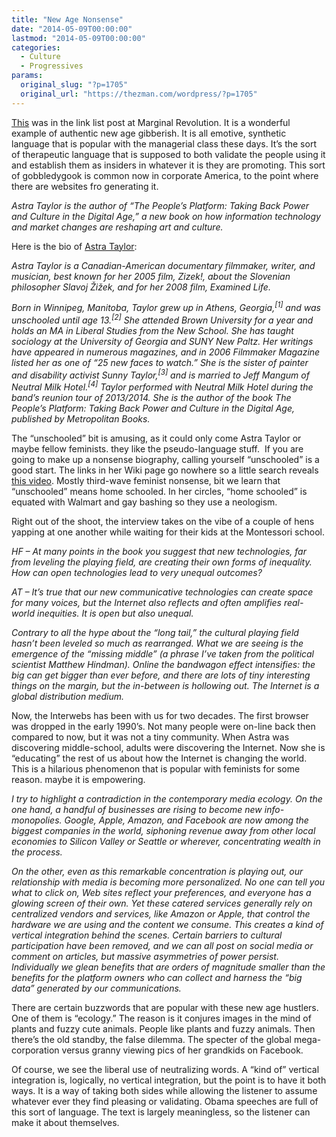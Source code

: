 ```yaml
---
title: "New Age Nonsense"
date: "2014-05-09T00:00:00"
lastmod: "2014-05-09T00:00:00"
categories:
  - Culture
  - Progressives
params:
  original_slug: "?p=1705"
  original_url: "https://thezman.com/wordpress/?p=1705"
---
```


<a
href="http://www.washingtonpost.com/blogs/monkey-cage/wp/2014/05/06/five-key-questions-and-answers-about-how-digital-culture-is-hurting-art/"
rel="noopener noreferrer" target="_blank">This</a> was in the link list
post at Marginal Revolution. It is a wonderful example of authentic new
age gibberish. It is all emotive, synthetic language that is popular
with the managerial class these days. It’s the sort of therapeutic
language that is supposed to both validate the people using it and
establish them as insiders in whatever it is they are promoting. This
sort of gobbledygook is common now in corporate America, to the point
where there are websites fro generating it.

*Astra Taylor is the author of “The People’s Platform: Taking Back Power
and Culture in the Digital Age,” a new book on how information
technology and market changes are reshaping art and culture.*

Here is the bio of <a href="http://en.wikipedia.org/wiki/Astra_Taylor"
rel="noopener noreferrer" target="_blank">Astra Taylor</a>:

*Astra Taylor is a Canadian-American documentary filmmaker, writer, and
musician, best known for her 2005 film, Zizek!, about the Slovenian
philosopher Slavoj Žižek, and for her 2008 film, Examined Life.*

*Born in Winnipeg, Manitoba, Taylor grew up in Athens,
Georgia,<sup>\[1\]</sup> and was unschooled until age
13.<sup>\[2\]</sup> She attended Brown University for a year and holds
an MA in Liberal Studies from the New School. She has taught sociology
at the University of Georgia and SUNY New Paltz. Her writings have
appeared in numerous magazines, and in 2006 Filmmaker Magazine listed
her as one of “25 new faces to watch.” She is the sister of painter and
disability activist Sunny Taylor,<sup>\[3\]</sup> and is married to Jeff
Mangum of Neutral Milk Hotel.<sup>\[4\]</sup> Taylor performed with
Neutral Milk Hotel during the band’s reunion tour of 2013/2014. She is
the author of the book The People’s Platform: Taking Back Power and
Culture in the Digital Age, published by Metropolitan Books.*

The “unschooled” bit is amusing, as it could only come Astra Taylor or
maybe fellow feminists. they like the pseudo-language stuff.  If you are
going to make up a nonsense biography, calling yourself “unschooled” is
a good start. The links in her Wiki page go nowhere so a little search
reveals <a href="https://www.youtube.com/watch?v=LwIyy1Fi-4Q"
rel="noopener noreferrer" target="_blank">this video</a>. Mostly
third-wave feminist nonsense, bit we learn that “unschooled” means home
schooled. In her circles, “home schooled” is equated with Walmart and
gay bashing so they use a neologism.

Right out of the shoot, the interview takes on the vibe of a couple of
hens yapping at one another while waiting for their kids at the
Montessori school.

*HF – At many points in the book you suggest that new technologies, far
from leveling the playing field, are creating their own forms of
inequality. How can open technologies lead to very unequal outcomes?*

*AT – It’s true that our new communicative technologies can create space
for many voices, but the Internet also reflects and often amplifies
real-world inequities. It is open but also unequal.*

*Contrary to all the hype about the “long tail,” the cultural playing
field hasn’t been leveled so much as rearranged. What we are seeing is
the emergence of the “missing middle” (a phrase I’ve taken from the
political scientist Matthew Hindman). Online the bandwagon effect
intensifies: the big can get bigger than ever before, and there are lots
of tiny interesting things on the margin, but the in-between is
hollowing out. The Internet is a global distribution medium.*

Now, the Interwebs has been with us for two decades. The first browser
was dropped in the early 1990’s. Not many people were on-line back then
compared to now, but it was not a tiny community. When Astra was
discovering middle-school, adults were discovering the Internet. Now she
is “educating” the rest of us about how the Internet is changing the
world. This is a hilarious phenomenon that is popular with feminists for
some reason. maybe it is empowering.

*I try to highlight a contradiction in the contemporary media ecology.
On the one hand, a handful of businesses are rising to become new
info-monopolies. Google, Apple, Amazon, and Facebook are now among the
biggest companies in the world, siphoning revenue away from other local
economies to Silicon Valley or Seattle or wherever, concentrating wealth
in the process.*

*On the other, even as this remarkable concentration is playing out, our
relationship with media is becoming more personalized. No one can tell
you what to click on, Web sites reflect your preferences, and everyone
has a glowing screen of their own. Yet these catered services generally
rely on centralized vendors and services, like Amazon or Apple, that
control the hardware we are using and the content we consume. This
creates a kind of vertical integration behind the scenes. Certain
barriers to cultural participation have been removed, and we can all
post on social media or comment on articles, but massive asymmetries of
power persist. Individually we glean benefits that are orders of
magnitude smaller than the benefits for the platform owners who can
collect and harness the “big data” generated by our communications.*

There are certain buzzwords that are popular with these new age
hustlers. One of them is “ecology.” The reason is it conjures images in
the mind of plants and fuzzy cute animals. People like plants and fuzzy
animals. Then there’s the old standby, the false dilemma. The specter of
the global mega-corporation versus granny viewing pics of her grandkids
on Facebook.

Of course, we see the liberal use of neutralizing words. A “kind of”
vertical integration is, logically, no vertical integration, but the
point is to have it both ways. It is a way of taking both sides while
allowing the listener to assume whatever ever they find pleasing or
validating. Obama speeches are full of this sort of language. The text
is largely meaningless, so the listener can make it about themselves.
